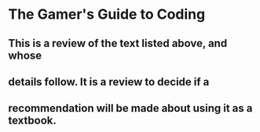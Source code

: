 # The Gamer's Guide to Coding
## This is a review of the text listed above, and whose
## details follow. It is a review to decide if a
## recommendation will be made about using it as a textbook.
